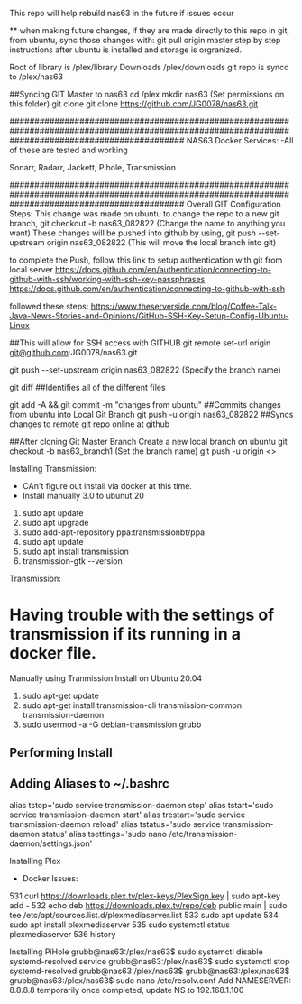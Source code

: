 This repo will help rebuild nas63 in the future if issues occur
 
** when making future changes, if they are made directly to this repo in git, from ubuntu, sync those changes with: git pull origin master
step by step instructions after ubuntu is installed and storage is orgranized.

Root of library is /plex/library
Downloads /plex/downloads
git repo is syncd to /plex/nas63

##Syncing GIT Master to nas63
cd /plex
mkdir nas63 (Set permissions on this folder)
git clone git clone https://github.com/JG0078/nas63.git



###################################################################################################################################################
NAS63 Docker Services:
-All of these are tested and working

Sonarr, Radarr, Jackett, Pihole, Transmission




###################################################################################################################################################
Overall GIT Configuration Steps:
This change was made on ubuntu
to change the repo to a new git branch,  git checkout -b nas63_082822   (Change the name to anything you want)
These changes will be pushed into github by using, git push --set-upstream origin nas63_082822  (This will move the local branch into git)

to complete the Push, follow this link to setup authentication with git from local server
https://docs.github.com/en/authentication/connecting-to-github-with-ssh/working-with-ssh-key-passphrases
https://docs.github.com/en/authentication/connecting-to-github-with-ssh

followed these steps: https://www.theserverside.com/blog/Coffee-Talk-Java-News-Stories-and-Opinions/GitHub-SSH-Key-Setup-Config-Ubuntu-Linux

##This will allow for SSH access with GITHUB
git remote set-url origin git@github.com:JG0078/nas63.git

git push --set-upstream origin nas63_082822  (Specify the branch name)

git diff ##Identifies all of the different files

git add -A && git commit -m "changes from ubuntu"   ##Commits changes from ubuntu into Local Git Branch
git push -u origin nas63_082822   ##Syncs changes to remote git repo online at github

##After cloning Git Master Branch
Create a new local branch on ubuntu
git checkout -b nas63_branch1  (Set the branch name)
git push -u origin <<NewBranchName>> 


Installing Transmission:
- CAn't figure out install via docker at this time.
- Install manually 3.0 to ubunut 20

1. sudo apt update
2. sudo apt upgrade
3. sudo add-apt-repository ppa:transmissionbt/ppa
4. sudo apt update
5. sudo apt install transmission
6. transmission-gtk --version

Transmission:
 # Having trouble with the settings of transmission if its running in a docker file.
Manually using Tranmission Install on Ubuntu 20.04
1. sudo apt-get update
2. sudo apt-get install transmission-cli transmission-common transmission-daemon
3. sudo usermod -a -G debian-transmission grubb

## Performing Install
  
## Adding Aliases to ~/.bashrc
alias tstop='sudo service transmission-daemon stop'
alias tstart='sudo service transmission-daemon start'
alias trestart='sudo service transmission-daemon reload'
alias tstatus='sudo service transmission-daemon status'
alias tsettings='sudo nano /etc/transmission-daemon/settings.json'




Installing Plex
 - Docker Issues:


  531  curl https://downloads.plex.tv/plex-keys/PlexSign.key | sudo apt-key add -
  532  echo deb https://downloads.plex.tv/repo/deb public main | sudo tee /etc/apt/sources.list.d/plexmediaserver.list
  533  sudo apt update
  534  sudo apt install plexmediaserver
  535  sudo systemctl status plexmediaserver
  536  history



Installing PiHole
grubb@nas63:/plex/nas63$ sudo systemctl disable systemd-resolved.service
grubb@nas63:/plex/nas63$ sudo systemctl stop systemd-resolved
grubb@nas63:/plex/nas63$
grubb@nas63:/plex/nas63$
grubb@nas63:/plex/nas63$ sudo nano /etc/resolv.conf
Add NAMESERVER: 8.8.8.8 temporarily
once completed, update NS to 192.168.1.100 


